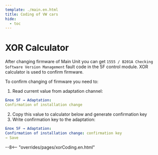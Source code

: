 ```yaml
---
template: ./main.en.html
title: Coding of VW cars
hide:
  - toc
---
```

  
<style>
  .md-typeset h1 {
    display: none;
</style>

# XOR Calculator

After changing firmware of Main Unit you can get `1555 / B201A Checking Software Version Management` fault code in the 5F control module.
XOR calculator is used to confirm firmware.

To confirm changing of firmware you need to:
1. Read current value from adaptation channel:
``` yaml
Блок 5F → Adaptation:
Confirmation of installation change
```
2. Copy this value to calculator below and generate confirmation key
3. Write confirmation key to the adaptation:
``` yaml
Блок 5F → Adaptation:
Confirmation of installation change: confirmation key
→ Save
```

--8<-- "overrides/pages/xorCoding.en.html"